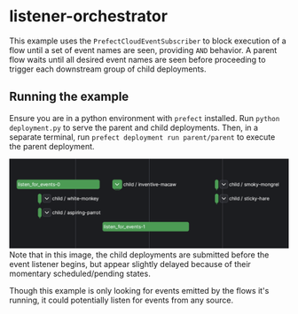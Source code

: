 # listener-orchestrator

This example uses the `PrefectCloudEventSubscriber` to block execution of a flow until a set of event names are seen, providing `AND` behavior. A parent flow waits until all desired event names are seen before proceeding to trigger each downstream group of child deployments.

## Running the example

Ensure you are in a python environment with `prefect` installed.
Run `python deployment.py` to serve the parent and child deployments.
Then, in a separate terminal, run `prefect deployment run parent/parent` to execute the parent deployment.

![flow run graph](/listener-orchestrator.png)
Note that in this image, the child deployments are submitted before the event listener begins, but appear slightly delayed because of their momentary scheduled/pending states.

Though this example is only looking for events emitted by the flows it's running, it could potentially listen for events from any source.
